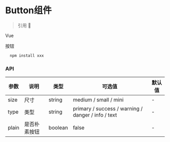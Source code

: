 
# Button组件

> 引用 :tada: 

Vue<Badge type="tip" text="v3" vertical="top" />

<ZButton size='large' type='primary'>按钮</ZButton>

```bash
  npm install xxx 
```

### API

| 参数  | 说明         | 类型    | 可选值                                             | 默认值 |
| ----- | ------------ | ------- | -------------------------------------------------- | ------ |
| size  | 尺寸         | string  | medium / small / mini                              | -      |
| type  | 类型         | string  | primary / success / warning / danger / info / text | -      |
| plain | 是否朴素按钮 | boolean | false                                              | -      |

